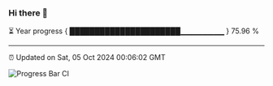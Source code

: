 ### Hi there 👋

⏳ Year progress { ██████████████████████▁▁▁▁▁▁▁▁ } 75.96 %

---

⏰ Updated on Sat, 05 Oct 2024 00:06:02 GMT

![Progress Bar CI](https://github.com/liununu/liununu/workflows/Progress%20Bar%20CI/badge.svg)
